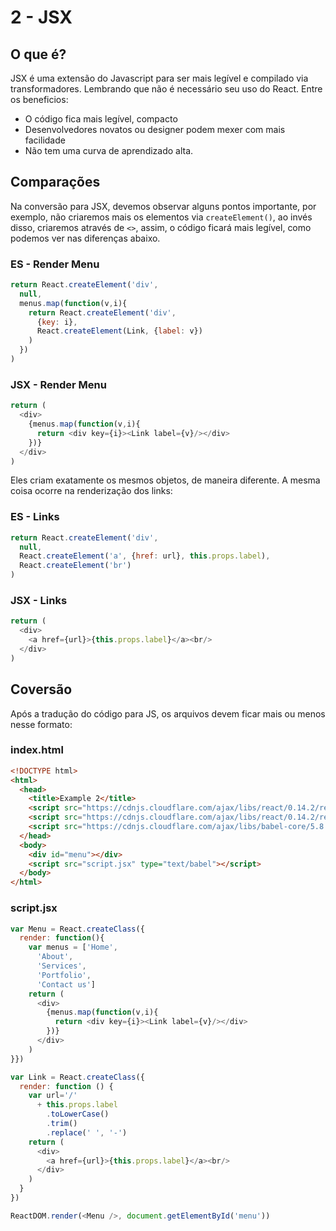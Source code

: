 # 2 - JSX

## O que é?

JSX é uma extensão do Javascript para ser mais legível e compilado via
transformadores. Lembrando que não é necessário seu uso do React.
Entre os beneficios:

-   O código fica mais legível, compacto
-   Desenvolvedores novatos ou designer podem mexer com mais facilidade
-   Não tem uma curva de aprendizado alta.

## Comparações

Na conversão para JSX, devemos observar alguns pontos importante, por exemplo,
não criaremos mais os elementos via `createElement()`, ao invés disso, criaremos
através de `<>`, assim, o código ficará mais legível, como podemos ver nas
diferenças abaixo.

### ES - Render Menu

```javascript
return React.createElement('div',
  null,
  menus.map(function(v,i){
    return React.createElement('div',
      {key: i},
      React.createElement(Link, {label: v})
    )
  })
)
```

### JSX - Render Menu

```javascript
return (
  <div>
    {menus.map(function(v,i){
      return <div key={i}><Link label={v}/></div>
    })}
  </div>
)
```

Eles criam exatamente os mesmos objetos, de maneira diferente. A mesma coisa
ocorre na renderização dos links:

### ES - Links

```javascript
return React.createElement('div',
  null,
  React.createElement('a', {href: url}, this.props.label),
  React.createElement('br')
)
```

### JSX - Links

```javascript
return (
  <div>
    <a href={url}>{this.props.label}</a><br/>
  </div>
)
```

## Coversão

Após a tradução do código para JS, os arquivos devem ficar mais ou menos nesse
formato:

### index.html

```html
<!DOCTYPE html>
<html>
  <head>
    <title>Example 2</title>
    <script src="https://cdnjs.cloudflare.com/ajax/libs/react/0.14.2/react.js"></script>
    <script src="https://cdnjs.cloudflare.com/ajax/libs/react/0.14.2/react-dom.js"></script>
    <script src="https://cdnjs.cloudflare.com/ajax/libs/babel-core/5.8.34/browser.js"></script>
  </head>
  <body>
    <div id="menu"></div>
    <script src="script.jsx" type="text/babel"></script>
  </body>
</html>
```

### script.jsx

```javascript
var Menu = React.createClass({
  render: function(){
    var menus = ['Home',
      'About',
      'Services',
      'Portfolio',
      'Contact us']
    return (
      <div>
        {menus.map(function(v,i){
          return <div key={i}><Link label={v}/></div>
        })}
      </div>
    )
}})

var Link = React.createClass({
  render: function () {
    var url='/'
      + this.props.label
        .toLowerCase()
        .trim()
        .replace(' ', '-')
    return (
      <div>
        <a href={url}>{this.props.label}</a><br/>
      </div>
    )
  }
})

ReactDOM.render(<Menu />, document.getElementById('menu'))
```
